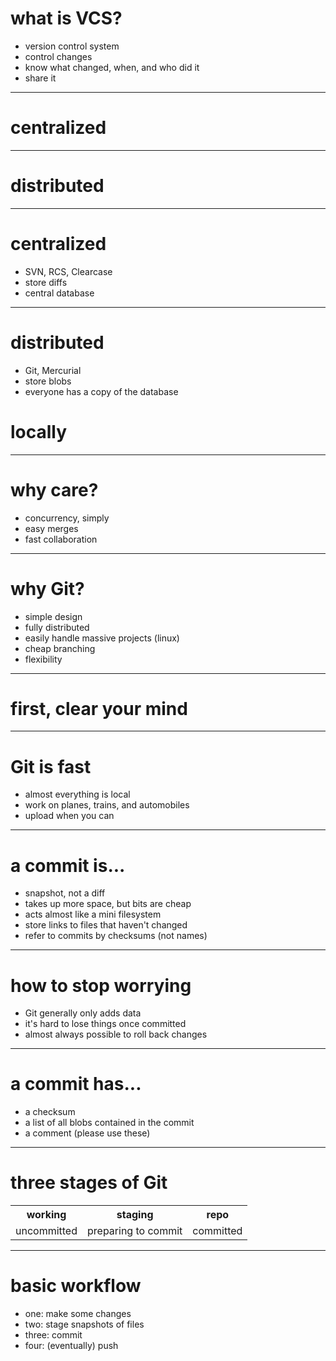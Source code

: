 # what is VCS?

* version control system
* control changes
* know what changed, when, and who did it
* share it

---

centralized
===========

---

distributed
===========

---

# centralized
* SVN, RCS, Clearcase
* store diffs
* central database

---

# distributed
* Git, Mercurial
* store blobs
* everyone has a copy of the database
# locally

---

# why care?
* concurrency, simply
* easy merges
* fast collaboration

---

# why Git?
* simple design
* fully distributed
* easily handle massive projects (linux)
* cheap branching
* flexibility

---

first, clear your mind
======================

---

# Git is fast
* almost everything is local
* work on planes, trains, and automobiles
* upload when you can

---

# a commit is...
* snapshot, not a diff
* takes up more space, but bits are cheap
* acts almost like a mini filesystem
* store links to files that haven't changed
* refer to commits by checksums (not names)

---

# how to stop worrying #
* Git generally only adds data
* it's hard to lose things once committed
* almost always possible to roll back changes

---

# a commit has...
* a checksum
* a list of all blobs contained in the commit
* a comment (please use these)

---

# three stages of Git #
<center>
  <table>
    <tr>
      <th>working</th>
      <th>staging</th>
      <th>repo</th>
    </tr>
    <tr>
      <td>uncommitted</td>
      <td>preparing to commit</td>
      <td>committed</td>
    </tr>
  </table>
</center>

---

# basic workflow #
* one: make some changes
* two: stage snapshots of files
* three: commit
* four: (eventually) push

